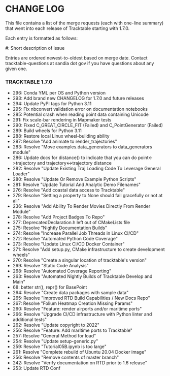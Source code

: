 # CHANGE LOG

This file contains a list of the merge requests (each with one-line summary)
that went into each release of Tracktable starting with 1.7.0.

Each entry is formatted as follows:

#<MERGE REQUEST NUMBER>: Short description of issue

Entries are ordered newest-to-oldest based on merge date.  Contact
tracktable-questions at sandia dot gov if you have questions about 
any given one.


### TRACKTABLE 1.7.0

- 296: Conda YML per OS and Python version
- 293: Add brand new CHANGELOG for 1.7.0 and future releases
- 294: Update PyPI tags for Python 3.11
- 295: Fix nbconvert validation error on documentation notebooks
- 285: Potential crash when reading point data containing Unicode
- 291: Fix scale-bar rendering in Mapmaker tests
- 290: Fixed C_GREAT_CIRCLE_FIT (Failed) and C_PointGenerator (Failed)
- 289: Build wheels for Python 3.11
- 288: Restore local Linux wheel-building ability
- 287: Resolve "Add animate to render_trajectories"
- 283: Resolve "Move examples.data_generators to data_generators module"
- 286: Update docs for distance() to indicate that you can do point<->trajectory and trajectory<->trajectory distance
- 282: Resolve "Update Existing Traj Loading Code To Leverage General Loader"
- 280: Resolve "Update Or Remove Example Python Scripts"
- 281: Resolve "Update Tutorial And Analytic Demo Filenames"
- 276: Resolve "Add coastal data access to Tracktable"
- 279: Resolve "Setting a property to None should fail gracefully or not at all"
- 236: Resolve "Add Ability To Render Movies Directly From Render Module"
- 278: Resolve "Add Project Badges To Repo"
- 277: DeprecatedDeclaration.h left out of CMakeLists file
- 275: Resolve "Nightly Documentation Builds"
- 274: Resolve "Increase Parallel Job Threads in Linux CI/CD"
- 272: Resolve "Automated Python Code Coverage"
- 273: Resolve "Update Linux CI/CD Docker Container"
- 271: Resolve "Add setup.py, CMake infrastructure to create development wheels"
- 270: Resolve "Create a singular location of tracktable's version"
- 269: Resolve "Static Code Analysis"
- 268: Resolve "Automated Coverage Reporting"
- 263: Resolve "Automated Nightly Builds of Tracktable Develop and Main"
- 68: better str(), repr() for BasePoint
- 264: Resolve "Create data packages with sample data"
- 265: Resolve "Improved RTD Build Capabilities / New Docs Repo"
- 267: Resolve "Folium Heatmap Creation Missing Params"
- 260: Resolve "Feature: render airports and/or maritime ports"
- 266: Resolve "Upgrade CI/CD infrastructure with Python linter and additional tests"
- 262: Resolve "Update copyright to 2022"
- 256: Resolve "Feature: Add maritime ports to Tracktable"
- 257: Resolve "General Method for load"
- 254: Resolve "Update setup-generic.py"
- 259: Resolve "Tutorial05B.ipynb is too large"
- 261: Resolve "Complete rebuild of Ubuntu 20.04 Docker image"
- 256: Resolve "Remove contents of master branch"
- 242: Resolve "Verify documentation on RTD prior to 1.6 release"
- 253: Update RTD Conf


